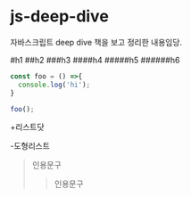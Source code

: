 # js-deep-dive
자바스크립트 deep dive 책을 보고 정리한 내용임당.


#h1
##h2
###h3
####h4
#####h5
######h6

```javascript
const foo = () =>{
  console.log('hi');
}

foo();
```

+리스트닷

-도형리스트

>인용문구
>>인용문구
